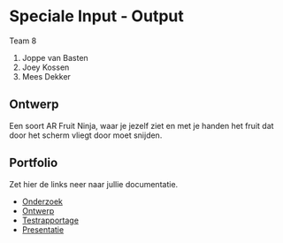# Speciale Input - Output
Team 8
1. Joppe van Basten
2. Joey Kossen
3. Mees Dekker

## Ontwerp
Een soort AR Fruit Ninja, waar je jezelf ziet en met je handen het fruit dat door het scherm vliegt door moet snijden.

## Portfolio
Zet hier de links neer naar jullie documentatie.

* [Onderzoek](https://docs.google.com/document/d/1OoaLUpB9Nmkmn82y2PUuHZHOCfwmMK7IOEZvrdwUcUQ/edit?usp=sharing)
* [Ontwerp]()
* [Testrapportage]()
* [Presentatie](https://docs.google.com/presentation/d/1X69KIQDCLm5LguRW1iv_Mb7Ua4dAUbs52ZD66kIPM5w/edit?usp=sharing)
